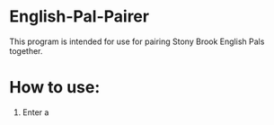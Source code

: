 # English-Pal-Pairer

  This program is intended for use for pairing Stony Brook English Pals together.

# How to use:

  1. Enter a 
  
